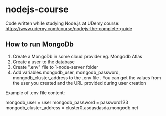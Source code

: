 # nodejs-course

Code written while studying Node.js at UDemy course: https://www.udemy.com/course/nodejs-the-complete-guide

## How to run MongoDb

1. Create a MongoDb in some cloud provider eg. Mongodb Atlas
2. Create a user to the database
3. Create ".env" file to 1-node-server folder
4. Add variables mongodb_user, mongodb_password, mongodb_cluster_address to the .env file . You can get the values from the user you created and the URL provided during user creation

Example of .env file content:

mongodb_user = user
mongodb_password = password123
mongodb_cluster_address = cluster0.asdasdasda.mongodb.net